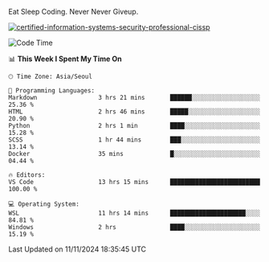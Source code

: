 Eat Sleep Coding.
Never Never Giveup.

[![certified-information-systems-security-professional-cissp](https://user-images.githubusercontent.com/44606727/157613689-acd84ec6-5f8f-4e79-89d9-a8d51f033634.png)](https://www.credly.com/badges/f394a010-85a0-450b-9136-8043af01d71c/public_url)

<!--START_SECTION:waka-->
![Code Time](http://img.shields.io/badge/Code%20Time-3%2C564%20hrs%2054%20mins-blue)

📊 **This Week I Spent My Time On** 

```text
🕑︎ Time Zone: Asia/Seoul

💬 Programming Languages: 
Markdown                 3 hrs 21 mins       ██████░░░░░░░░░░░░░░░░░░░   25.36 % 
HTML                     2 hrs 46 mins       █████░░░░░░░░░░░░░░░░░░░░   20.90 % 
Python                   2 hrs 1 min         ████░░░░░░░░░░░░░░░░░░░░░   15.28 % 
SCSS                     1 hr 44 mins        ███░░░░░░░░░░░░░░░░░░░░░░   13.14 % 
Docker                   35 mins             █░░░░░░░░░░░░░░░░░░░░░░░░   04.44 % 

🔥 Editors: 
VS Code                  13 hrs 15 mins      █████████████████████████   100.00 % 

💻 Operating System: 
WSL                      11 hrs 14 mins      █████████████████████░░░░   84.81 % 
Windows                  2 hrs               ████░░░░░░░░░░░░░░░░░░░░░   15.19 % 
```


 Last Updated on 11/11/2024 18:35:45 UTC
<!--END_SECTION:waka-->
